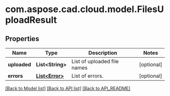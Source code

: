 
# com.aspose.cad.cloud.model.FilesUploadResult

## Properties
Name | Type | Description | Notes
------------ | ------------- | ------------- | -------------
**uploaded** | **List&lt;String&gt;** | List of uploaded file names |  [optional]
**errors** | [**List&lt;Error&gt;**](Error.md) | List of errors. |  [optional]


[[Back to Model list]](API_README.md#documentation-for-models) [[Back to API list]](API_README.md#documentation-for-api-endpoints) [[Back to API_README]](API_README.md)

